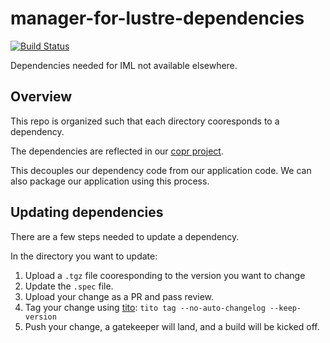 # manager-for-lustre-dependencies

[![Build Status](https://travis-ci.org/whamcloud/manager-for-lustre-dependencies.svg?branch=master)](https://travis-ci.org/whamcloud/manager-for-lustre-dependencies)

Dependencies needed for IML not available elsewhere.

## Overview

This repo is organized such that each directory cooresponds to a dependency.

The dependencies are reflected in our [copr project](https://copr.fedorainfracloud.org/coprs/managerforlustre/manager-for-lustre/).

This decouples our dependency code from our application code. We can also package our application using this process.

## Updating dependencies

There are a few steps needed to update a dependency.

In the directory you want to update:

1. Upload a `.tgz` file cooresponding to the version you want to change
2. Update the `.spec` file.
3. Upload your change as a PR and pass review.
4. Tag your change using [tito](https://github.com/dgoodwin/tito): `tito tag --no-auto-changelog --keep-version`
5. Push your change, a gatekeeper will land, and a build will be kicked off.
